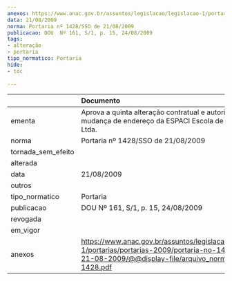 ```yaml
---
anexos: https://www.anac.gov.br/assuntos/legislacao/legislacao-1/portarias/portarias-2009/portaria-no-1428-sso-de-21-08-2009/@@display-file/arquivo_norma/PA2009-1428.pdf
data: 21/08/2009
norma: Portaria nº 1428/SSO de 21/08/2009
publicacao: DOU  Nº 161, S/1, p. 15, 24/08/2009
tags:
- alteração
- portaria
tipo_normatico: Portaria
hide: 
- toc 
 
---
```


|                    | Documento                                                                                                                                                         |
|:-------------------|:------------------------------------------------------------------------------------------------------------------------------------------------------------------|
| ementa             | Aprova a quinta alteração contratual e autoriza a mudança de endereço da ESPACI Escola de Aviação Civil Ltda.                                                     |
| norma              | Portaria nº 1428/SSO de 21/08/2009                                                                                                                                |
| tornada_sem_efeito |                                                                                                                                                                   |
| alterada           |                                                                                                                                                                   |
| data               | 21/08/2009                                                                                                                                                        |
| outros             |                                                                                                                                                                   |
| tipo_normatico     | Portaria                                                                                                                                                          |
| publicacao         | DOU  Nº 161, S/1, p. 15, 24/08/2009                                                                                                                               |
| revogada           |                                                                                                                                                                   |
| em_vigor           |                                                                                                                                                                   |
| anexos             | https://www.anac.gov.br/assuntos/legislacao/legislacao-1/portarias/portarias-2009/portaria-no-1428-sso-de-21-08-2009/@@display-file/arquivo_norma/PA2009-1428.pdf |